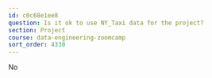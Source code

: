 ```yaml
---
id: c0c68e1ee8
question: Is it ok to use NY_Taxi data for the project?
section: Project
course: data-engineering-zoomcamp
sort_order: 4330
---
```


No

